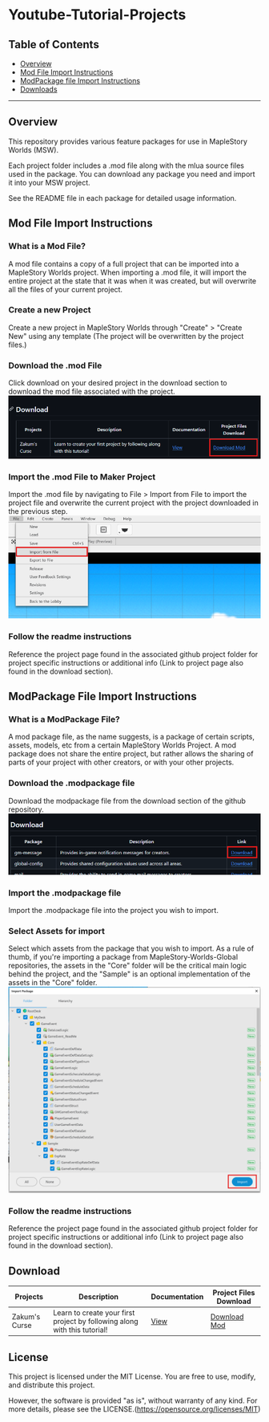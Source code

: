 # Youtube-Tutorial-Projects

## Table of Contents
- [Overview](#overview)
- [Mod File Import Instructions](#mod-file-import-instructions)
- [ModPackage file Import Instructions](#modpackage-file-import-instructions)
- [Downloads](#download)
---


## Overview
This repository provides various feature packages for use in MapleStory Worlds (MSW).

Each project folder includes a .mod file along with the mlua source files used in the package.
You can download any package you need and import it into your MSW project.

See the README file in each package for detailed usage information.

## Mod File Import Instructions

### What is a Mod File?
A mod file contains a copy of a full project that can be imported into a MapleStory Worlds project. When importing a .mod file, it will import the entire project at the state that it was when it was created, but will overwrite all the files of your current project. 

### Create a new Project
Create a new project in MapleStory Worlds through "Create" > "Create New" using any template  (The project will be overwritten by the project files.)

### Download the .mod File
Click download on your desired project in the download section to download the mod file associated with the project. 
![Import Mod](https://github.com/MapleStory-Worlds-Global/GithubAssets/blob/7090461064b890e909107c4b0669c884aed47a4a/HowToImportModProject/HowTo_3.png "Download the mod file")

### Import the .mod File to Maker Project
Import the .mod file by navigating to File > Import from File to import the project file and overwrite the current project with the project downloaded in the previous step. 
![Import Mod](https://github.com/MapleStory-Worlds-Global/GithubAssets/blob/2def2cfbc9b9f5465d55c411be8516db4f1fbac9/HowToImportModProject/HowTo_4.png "Import the mod into your new project")

### Follow the readme instructions 
Reference the project page found in the associated github project folder for project specific instructions or additional info (Link to project page also found in the download section).
 
## ModPackage File Import Instructions

### What is a ModPackage File?
A mod package file, as the name suggests, is a package of certain scripts, assets, models, etc from a certain MapleStory Worlds Project. A mod package does not share the entire project, but rather allows the sharing of parts of your project with other creators, or with your other projects. 

### Download the .modpackage file 
Download the modpackage file from the download section of the github repository. 
![Import Mod](https://github.com/MapleStory-Worlds-Global/GithubAssets/blob/7fe64477e9e49f86623a5bba007bc62bf78e0d31/HowToImportModPackage/HowTo_1.png "Download Package")

### Import the .modpackage file 
Import the .modpackage file into the project you wish to import. 

### Select Assets for import 
Select which assets from the package that you wish to import. 
As a rule of thumb, if you're importing a package from MapleStory-Worlds-Global repositories, the assets in the "Core" folder will be the critical main logic behind the project, and the "Sample" is an optional implementation of the assets in the "Core" folder. 
![Import Mod](https://github.com/MapleStory-Worlds-Global/GithubAssets/blob/7fe64477e9e49f86623a5bba007bc62bf78e0d31/HowToImportModPackage/HowTo_3.png "Select import assets")

### Follow the readme instructions 
Reference the project page found in the associated github project folder for project specific instructions or additional info (Link to project page also found in the download section).

## Download

| Projects | Description | Documentation | Project Files Download |
|---------|-------------|---------|--------------------|
| Zakum's Curse | Learn to create your first project by following along with this tutorial! | [View](https://github.com/MapleStory-Worlds-Global/YoutubeTutorialProjects/tree/main/Zakums_Curse) | [Download Mod](https://github.com/MapleStory-Worlds-Global/YoutubeTutorialProjects/raw/refs/heads/main/Zakums_Curse/Zakums_Curse_V1_1.mod) |

## License

This project is licensed under the MIT License.
You are free to use, modify, and distribute this project.

However, the software is provided "as is", without warranty of any kind.
For more details, please see the LICENSE.(https://opensource.org/licenses/MIT)
